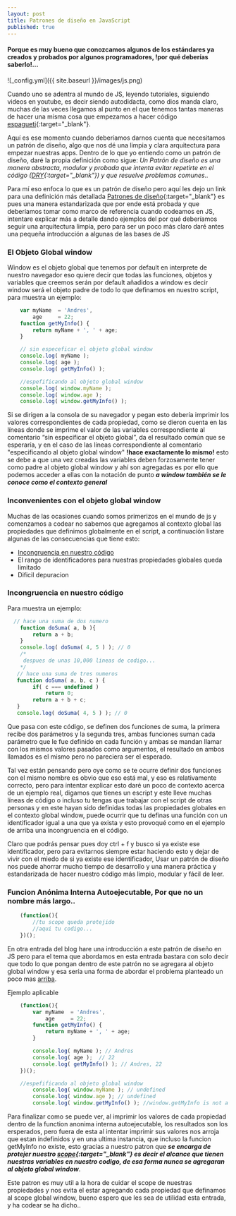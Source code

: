 ```yaml
---
layout: post
title: Patrones de diseño en JavaScript
published: true
---
```


#### Porque es muy bueno que conozcamos algunos de los estándares ya creados y probados por algunos programadores, !por qué deberías saberlo!…

![_config.yml]({{ site.baseurl }}/images/js.png)

Cuando uno se adentra al mundo de JS, leyendo tutoriales, siguiendo videos en youtube, es decir siendo autodidacta, como dios manda claro, muchas de las veces llegamos al punto en el que tenemos tantas maneras de hacer una misma cosa que empezamos a hacer código [espagueti][1]{:target="_blank"}.

Aquí es ese momento cuando deberíamos darnos cuenta que necesitamos un patrón de diseño, algo que nos dé una limpia y clara arquitectura para empezar nuestras apps. Dentro de lo que yo entiendo como un patrón de diseño, daré la propia definición como sigue:
*Un Patrón de diseño es una manera abstracta, modular y probada que intenta evitar repetirte en el código ([DRY][2]{:target="_blank"}) y que resuelve problemas comunes..*

Para mí eso enfoca lo que es un patrón de diseño pero aquí les dejo un link para una definición más detallada [Patrones de diseño][3]{:target="_blank"}
es pues una manera estandarizada que por ende está probada y que deberíamos tomar como marco de referencia cuando codeamos en JS, intentare explicar más a detalle dando ejemplos del por qué deberíamos seguir una arquitectura limpia, pero para ser un poco más claro daré antes una pequeña introducción a algunas de las bases de JS

### El Objeto Global window
Window es el objeto global que tenemos por default en interprete de nuestro navegador eso quiere decir que todas las funciones, objetos y variables que creemos serán por default añadidos a window es decir window será el objeto padre de todo lo que definamos en nuestro script, para muestra un ejemplo:

```javascript
    var myName  = 'Andres',
        age     = 22;
    function getMyInfo() {
        return myName + ', ' + age;
    } 

    // sin especeficar el objeto global window
    console.log( myName );
    console.log( age );
    console.log( getMyInfo() );

    //espefificando al objeto global window
    console.log( window.myName );
    console.log( window.age );
    console.log( window.getMyInfo() );
```
Si se dirigen a la consola de su navegador y pegan esto debería imprimir los valores correspondientes de cada propiedad, como se dieron cuenta en las líneas donde se imprime el valor de las variables correspondiente al comentario “sin especificar el objeto global”, da el resultado común que se esperaría, y en el caso de las líneas correspondiente al comentario "especificando al objeto global window"  __!hace exactamente lo mismo!__ esto se debe a que una vez creadas las variables deben forzosamente tener como padre al objeto global window y ahí son agregadas es por ello que podemos acceder a ellas con la notación de punto *__a window también se le conoce como el contexto general__*

### Inconvenientes con el objeto global window
Muchas de las ocasiones cuando somos primerizos en el mundo de js y comenzamos a codear no sabemos que agregamos al contexto global las propiedades que definimos globalmente en el script, a continuación listare algunas de las consecuencias que tiene esto:

* [Incongruencia en nuestro código](#incongruencia)
* El rango de identificadores para nuestras propiedades globales queda limitado 
* Dificil depuracion

### <a name="incongruencia">Incongruencia en nuestro código</a>  
Para muestra un ejemplo:

```javascript
  // hace una suma de dos numero
    function doSuma( a, b ){
        return a + b;
    }
    console.log( doSuma( 4, 5 ) ); // 0
    /*
     despues de unas 10,000 lineas de codigo...
    */
   // hace una suma de tres numeros
   function doSuma( a, b, c ) {
        if( c === undefined )
            return 0;
        return a + b + c;
   }
   console.log( doSuma( 4, 5 ) ); // 0
```

Que pasa con este código, se definen dos funciones de suma, la primera recibe dos parámetros y la segunda tres, ambas funciones suman cada parámetro que le fue definido en cada función y ambas se mandan llamar con los mismos valores pasados como argumentos, el resultado en ambos llamados es el mismo pero no pareciera ser el esperado.

Tal vez están pensando pero oye como se te ocurre definir dos funciones con el mismo nombre es obvio que eso está mal, y eso es relativamente correcto, pero para intentar explicar esto daré un poco de contexto acerca de un ejemplo real, digamos que tienes un escript y este lleve muchas líneas de código o incluso tu tengas que trabajar con el script de otras personas y en este hayan sido definidas todas las propiedades globales en el contexto global window, puede ocurrir que tu definas una función con un identificador igual a una que ya exista y esto provoqué como en el ejemplo de arriba una incongruencia en el código.

Claro que podrás pensar pues doy ctrl + f y busco si ya existe ese identificador, pero para evitarnos siempre estar haciendo esto y dejar de vivir con el miedo de si ya existe ese identificador, Usar un patrón de diseño nos puede ahorrar mucho tiempo de desarrollo y una manera práctica y estandarizada de hacer nuestro código más limpio, modular y fácil de leer.

### Funcion Anónima Interna Autoejecutable, Por que no un nombre más largo..
```javascript
    (function(){
        //tu scope queda protejido
        //aqui tu codigo...
    })();
```
En otra entrada del blog hare una introducción a este patrón de diseño en JS pero para el tema que abordamos en esta entrada bastara con solo decir que todo lo que pongan dentro de este patrón no se agregara al objeto global window y esa sería una forma de abordar el problema planteado un poco mas [arriba](#incongruencia).

Ejemplo aplicable

```javascript
    (function(){
        var myName  = 'Andres',
            age     = 22;
        function getMyInfo() {
            return myName + ', ' + age;
        } 

        console.log( myName ); // Andres
        console.log( age );  // 22
        console.log( getMyInfo() ); // Andres, 22
    })();

    //espefificando al objeto global window
        console.log( window.myName ); // undefined
        console.log( window.age ); // undefined
        console.log( window.getMyInfo() ); //window.getMyInfo is not a function
```
Para finalizar como se puede ver, al imprimir los valores de cada propiedad dentro de la function anonima interna autoejecutable, los resultados son los ersperados, pero fuera de esta al intentar imprimir sus valores nos arroja que estan indefinidos y en una ultima instancia, que incluso la funcion getMyInfo no existe, esto gracias a nuestro patron que ***se encarga de protejer nuestro [scope][4]{:target="_blank"} es decir el alcance que tienen nuestras variables en nuestro codigo, de esa forma nunca se agregaran al objeto global window***.

Este patron es muy util a la hora de cuidar el scope de nuestras propiedades y nos evita el estar agregando cada propiedad que definamos al scope global window, bueno espero que les sea de utilidad esta entrada, y ha codear se ha dicho..


[1]: https://es.wikipedia.org/wiki/C%C3%B3digo_espagueti
[2]: https://es.wikipedia.org/wiki/No_te_repitas
[3]: https://es.wikipedia.org/wiki/Patr%C3%B3n_de_dise%C3%B1o
[4]: https://es.wikipedia.org/wiki/%C3%81mbito_(programaci%C3%B3n)
